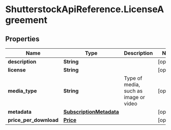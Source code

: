 # ShutterstockApiReference.LicenseAgreement

## Properties
Name | Type | Description | Notes
------------ | ------------- | ------------- | -------------
**description** | **String** |  | [optional] 
**license** | **String** |  | [optional] 
**media_type** | **String** | Type of media, such as image or video | [optional] 
**metadata** | [**SubscriptionMetadata**](SubscriptionMetadata.md) |  | [optional] 
**price_per_download** | [**Price**](Price.md) |  | [optional] 


